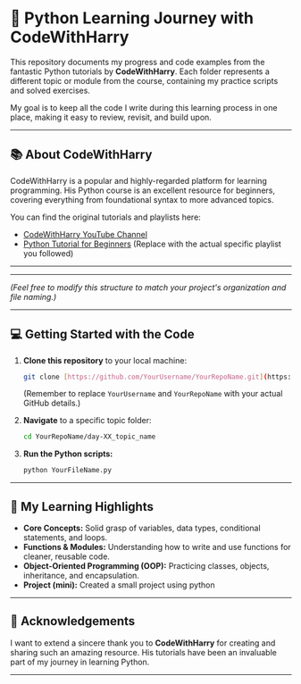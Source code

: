 # 🐍 Python Learning Journey with CodeWithHarry

This repository documents my progress and code examples from the fantastic Python tutorials by **CodeWithHarry**. Each folder represents a different topic or module from the course, containing my practice scripts and solved exercises.

My goal is to keep all the code I write during this learning process in one place, making it easy to review, revisit, and build upon.

---

## 📚 About CodeWithHarry

CodeWithHarry is a popular and highly-regarded platform for learning programming. His Python course is an excellent resource for beginners, covering everything from foundational syntax to more advanced topics.

You can find the original tutorials and playlists here:
* [CodeWithHarry YouTube Channel](https://www.youtube.com/@CodeWithHarry)
* [Python Tutorial for Beginners](https://www.youtube.com/playlist?list=PLu0W_9lII9agwh1XjJ2p9S7nJc6S8WkLw) (Replace with the actual specific playlist you followed)

---

---
*(Feel free to modify this structure to match your project's organization and file naming.)*

---

## 💻 Getting Started with the Code

1.  **Clone this repository** to your local machine:
    ```bash
    git clone [https://github.com/YourUsername/YourRepoName.git](https://github.com/YourUsername/YourRepoName.git)
    ```
    (Remember to replace `YourUsername` and `YourRepoName` with your actual GitHub details.)

2.  **Navigate** to a specific topic folder:
    ```bash
    cd YourRepoName/day-XX_topic_name
    ```

3.  **Run the Python scripts:**
    ```bash
    python YourFileName.py
    ```

---

## 🚀 My Learning Highlights

* **Core Concepts:** Solid grasp of variables, data types, conditional statements, and loops.
* **Functions & Modules:** Understanding how to write and use functions for cleaner, reusable code.
* **Object-Oriented Programming (OOP):** Practicing classes, objects, inheritance, and encapsulation.
* **Project (mini):** Created a small project using python 

---

## 🙏 Acknowledgements

I want to extend a sincere thank you to **CodeWithHarry** for creating and sharing such an amazing resource. His tutorials have been an invaluable part of my journey in learning Python.

---
